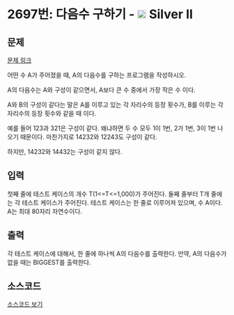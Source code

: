 # 2697번: 다음수 구하기 - <img src="https://static.solved.ac/tier_small/9.svg" style="height:20px" /> Silver II

<!-- performance -->

<!-- 문제 제출 후 깃허브에 푸시를 했을 때 제출한 코드의 성능이 입력될 공간입니다.-->

<!-- end -->

## 문제

[문제 링크](https://boj.kr/2697)


<p>어떤 수 A가 주어졌을 때, A의 다음수를 구하는 프로그램을 작성하시오.</p>

<p>A의 다음수는 A와 구성이 같으면서, A보다 큰 수 중에서 가장 작은 수 이다.</p>

<p>A와 B의 구성이 같다는 말은 A를 이루고 있는 각 자리수의 등장 횟수가, B를 이루는 각 자리수의 등장 횟수와 같을 때 이다.</p>

<p>예를 들어 123과 321은 구성이 같다. 왜냐하면 두 수 모두 1이 1번, 2가 1번, 3이 1번 나오기 때문이다. 마찬가지로 14232와 12243도 구성이 같다.</p>

<p>하지만, 14232와 14432는 구성이 같지 않다.&nbsp;</p>



## 입력


<p>첫째 줄에 테스트 케이스의 개수 T(1&lt;=T&lt;=1,000)가 주어진다. 둘째 줄부터 T개 줄에는 각 테스트 케이스가 주어진다. 테스트 케이스는 한 줄로 이루어져 있으며, 수 A이다. A는 최대 80자리 자연수이다.</p>



## 출력


<p>각 테스트 케이스에 대해서, 한 줄에 하나씩 A의 다음수를 출력한다. 만약, A의 다음수가 없을 때는 BIGGEST를 출력한다.</p>



## 소스코드

[소스코드 보기](다음수%20구하기.cpp)